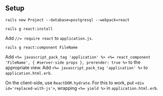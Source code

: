 ## Setup

`rails new Project --database=postgresql --webpack=react`

`rails g react:install`

Add `//= require react` to `application.js`.

`rails g react:component FileName`

Add `<%= javascript_pack_tag 'application' %>
<%= react_component 'FileName', { #server-side props
}, prerender: true %>` to the appropriate view.
Add `<%= javascript_pack_tag 'application' %>` to `application.html.erb`.

On the client-side, use `ReactDOM.hydrate`. For this to work, put `<div id='replaced-with-js'>`, wrapping `<%= yield %>` in `application.html.erb`.
